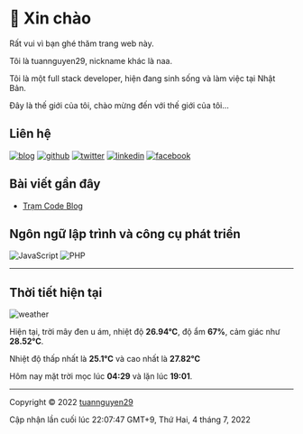 # 👋 Xin chào

Rất vui vì bạn ghé thăm trang web này.

Tôi là tuannguyen29, nickname khác là naa.

Tôi là một full stack developer, hiện đang sinh sống và làm việc tại Nhật Bản.

Đây là thế giới của tôi, chào mừng đến với thế giới của tôi...

## Liên hệ

[![blog](https://img.shields.io/badge/Website-14A0C4?style=for-the-badge&logo=pelican&logoColor=white)](https://tuannguyen29.github.io/)
[![github](https://img.shields.io/badge/GitHub-%2312100E.svg?&style=for-the-badge&logo=Github&logoColor=white)](https://github.com/tuannguyen29)
[![twitter](https://img.shields.io/badge/twitter-%231DA1F2.svg?&style=for-the-badge&logo=twitter&logoColor=white)](https://twitter.com/_naa_4f)
[![linkedin](https://img.shields.io/badge/linkedin-%230077B5.svg?&style=for-the-badge&logo=linkedin&logoColor=white)](https://www.linkedin.com/in/tuannguyen29)
[![facebook](https://img.shields.io/badge/Facebook-%231877F2.svg?style=for-the-badge&logo=Facebook&logoColor=white)](https://www.facebook.com/tuannguyen29)

## Bài viết gần đây

- [Trạm Code Blog](https://tramcode.net)

## Ngôn ngữ lập trình và công cụ phát triển

![JavaScript](https://img.shields.io/badge/javascript-%23323330.svg?style=for-the-badge&logo=javascript&logoColor=%23F7DF1E)
![PHP](https://img.shields.io/badge/php-%23777BB4.svg?style=for-the-badge&logo=php&logoColor=white)


---

## Thời tiết hiện tại

![weather](https://openweathermap.org/img/wn/04n@2x.png)

Hiện tại, trời mây đen u ám, nhiệt độ **26.94°C**, độ ẩm **67%**, cảm giác như **28.52°C**.

Nhiệt độ thấp nhất là **25.1°C** và cao nhất là **27.82°C**

Hôm nay mặt trời mọc lúc **04:29** và lặn lúc **19:01**.

---

Copyright © 2022 [tuannguyen29](https://tuannguyen29.github.io/)

Cập nhận lần cuối lúc 22:07:47 GMT+9, Thứ Hai, 4 tháng 7, 2022
